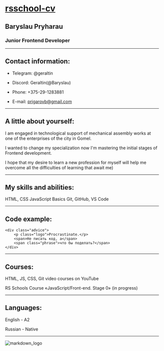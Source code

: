   
# [rsschool-cv](https://baryslau.github.io/rsschool-cv/cv)
## __Baryslau Pryharau__

### Junior Frontend Developer

---
## Contact information:
- Telegram: @geraltin

- Discord: Geraltin(@Baryslau)

- Phone: +375-29-1283881

- E-mail: prigarovb@gmail.com
- ---
## A little about yourself:
 I am engaged in technological support of mechanical assembly works at one of the enterprises of the city in Gomel. 
 
 I wanted to change my specialization now I'm mastering the initial stages of Frontend development.
 
I hope that my desire to learn a new profession for myself will help me overcome all the difficulties of learning that await me)

---

## My skills and abilities:
HTML, CSS
JavaScript Basics
Git, GitHub, VS Code

---
## Code example:
```
<div class="advice">
    <p class="logo">Procrastinate.</p>
    <span>Не писать код, а</span>
    <span class="phrase">что бы поделать?</span>
</div>
```
---
## Courses:
HTML, JS, CSS, Git video courses on YouTube

RS Schools Course «JavaScript/Front-end. Stage 0» (in progress)

---
## Languages:
English - A2

Russian - Native



---

![markdown_logo](https://upload.wikimedia.org/wikipedia/commons/4/48/Markdown-mark.svg)